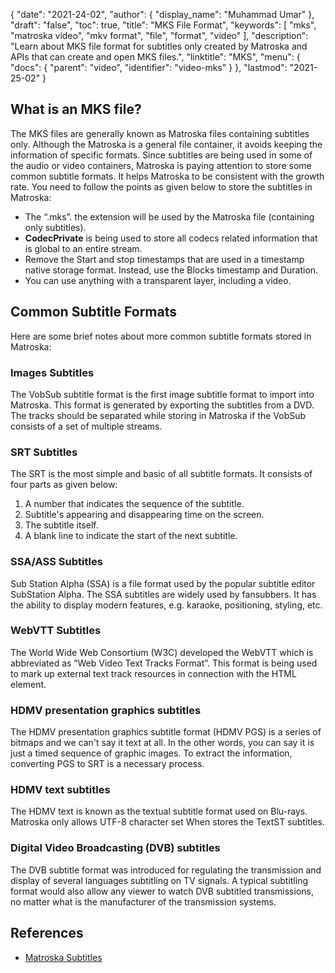 {
  "date": "2021-24-02",
  "author": {
    "display_name": "Muhammad Umar"
  },
  "draft": "false",
  "toc": true,
  "title": "MKS File Format",
  "keywords": [
    "mks",
    "matroska video",
    "mkv format",
    "file",
    "format",
    "video"
  ],
  "description": "Learn about MKS file format for subtitles only created by Matroska and APIs that can create and open MKS files.",
  "linktitle": "MKS",
  "menu": {
    "docs": {
      "parent": "video",
      "identifier": "video-mks"
    }
  },
  "lastmod": "2021-25-02"
}

## What is an MKS file?

The MKS files are generally known as Matroska files containing subtitles only. Although the Matroska is a general file container, it avoids keeping the information of specific formats. Since subtitles are being used in some of the audio or video containers, Matroska is paying attention to store some common subtitle formats. It helps Matroska to be consistent with the growth rate. You need to follow the points as given below to store the subtitles in Matroska:

- The “.mks”. the extension will be used by the Matroska file (containing only subtitles).
- **CodecPrivate** is being used to store all codecs related information that is global to an entire stream.
- Remove the Start and stop timestamps that are used in a timestamp native storage format. Instead, use the Blocks timestamp and Duration.
- You can use anything with a transparent layer, including a video.  

## Common Subtitle Formats

Here are some brief notes about more common subtitle formats stored in Matroska:

### Images Subtitles
The VobSub subtitle format is the first image subtitle format to import into Matroska. This format is generated by exporting the subtitles from a DVD. The tracks should be separated while storing in Matroska if the VobSub consists of a set of multiple streams.

### SRT Subtitles
The SRT is the most simple and basic of all subtitle formats. It consists of four parts as given below:
 
 1. A number that indicates the sequence of the subtitle.
 2. Subtitle's appearing and disappearing time on the screen.
 3. The subtitle itself.
 4. A blank line to indicate the start of the next subtitle.
 
### SSA/ASS Subtitles
Sub Station Alpha (SSA) is a file format used by the popular subtitle editor SubStation Alpha. The SSA subtitles are widely used by fansubbers. It has the ability to display modern features, e.g. karaoke, positioning, styling, etc.
 
### WebVTT Subtitles
The World Wide Web Consortium (W3C) developed the WebVTT which is abbreviated as “Web Video Text Tracks Format”. This format is being used to mark up external text track resources in connection with the HTML element.

### HDMV presentation graphics subtitles
The HDMV presentation graphics subtitle format (HDMV PGS) is a series of bitmaps and we can't say it text at all. In the other words, you can say it is just a timed sequence of graphic images. To extract the information,  converting PGS to SRT is a necessary process.

### HDMV text subtitles
The HDMV text is known as the textual subtitle format used on Blu-rays. Matroska only allows UTF-8 character set When stores the TextST subtitles.

### Digital Video Broadcasting (DVB) subtitles
The DVB subtitle format was introduced for regulating the transmission and display of several languages subtitling on TV signals. A typical subtitling format would also allow any viewer to watch DVB subtitled transmissions, no matter what is the manufacturer of the transmission systems.


## References ##

- [Matroska Subtitles](https://www.matroska.org/technical/subtitles.html)
